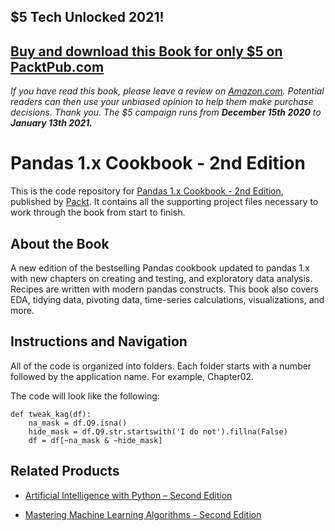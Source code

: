 ## $5 Tech Unlocked 2021!
[Buy and download this Book for only $5 on PacktPub.com](https://www.packtpub.com/product/pandas-1-x-cookbook-second-edition/9781839213106)
-----
*If you have read this book, please leave a review on [Amazon.com](https://www.amazon.com/gp/product/1839213108).     Potential readers can then use your unbiased opinion to help them make purchase decisions. Thank you. The $5 campaign         runs from __December 15th 2020__ to __January 13th 2021.__*

# Pandas 1.x Cookbook - 2nd Edition
This is the code repository for [Pandas 1.x Cookbook - 2nd Edition](https://www.packtpub.com/programming/pandas-1-x-cookbook-second-edition), published by [Packt](https://www.packtpub.com/). It contains all the supporting project files necessary to work through the book from start to finish.

## About the Book
A new edition of the bestselling Pandas cookbook updated to pandas 1.x with new chapters on creating and testing, and exploratory data analysis. Recipes are written with modern pandas constructs. This book also covers EDA, tidying data, pivoting data, time-series calculations, visualizations, and more.

## Instructions and Navigation
All of the code is organized into folders. Each folder starts with a number followed by the application name. For example, Chapter02.

The code will look like the following:
```
def tweak_kag(df):
    na_mask = df.Q9.isna()
    hide_mask = df.Q9.str.startswith('I do not').fillna(False)
    df = df[~na_mask & ~hide_mask]

```


## Related Products
* [Artificial Intelligence with Python – Second Edition](https://www.packtpub.com/in/data/artificial-intelligence-with-python-second-edition)

* [Mastering Machine Learning Algorithms - Second Edition](https://www.packtpub.com/in/data/mastering-machine-learning-algorithms-second-edition)